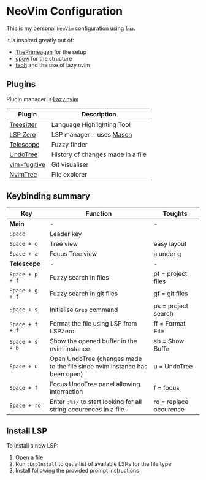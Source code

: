 # NeoVim Configuration

This is my personal `NeoVim` configuration using `lua`.

It is inspired greatly out of: 

- [ThePrimeagen](https://github.com/ThePrimeagen/init.lua) for the setup
- [cpow](https://github.com/cpow/cpow-dotfiles) for the structure 
- [feoh](https://github.com/nvim-lua/kickstart.nvim) and the use of lazy.nvim 

## Plugins

Plugin manager is [Lazy.nvim](https://github.com/folke/lazy.nvim)

|Plugin|Description|
|---|---|
|[Treesitter](https://github.com/nvim-treesitter/nvim-treesitter)|Language Highlighting Tool|
|[LSP Zero](https://github.com/VonHeikemen/lsp-zero.nvim)|LSP manager - uses [Mason](https://github.com/williamboman/mason.nvim)|
|[Telescope](https://github.com/nvim-telescope/telescope.nvim)|Fuzzy finder|
|[UndoTree](https://github.com/mbbill/undotree)|History of changes made in a file|
|[vim-fugitive](https://github.comi/tpope/vim-fugitve)| Git visualiser |
|[NvimTree](https://github.com/nvim-tree/nvim-tree.lua)|File explorer|
## Keybinding summary

|Key|Function|Toughts|
|---|---|---|
|**Main**|-|-|
|`Space`|Leader key||
|`Space + q`| Tree view| easy layout |
|`Space + a`| Focus Tree view|a under q|
|**Telescope**|-|-|
|`Space + p + f`|Fuzzy search in files|pf = project files|
|`Space + g + f`|Fuzzy search in git files|gf = git files|
|`Space + s`|Initialise `Grep` command|ps = project search|
|`Space + f + f`|Format the file using LSP from LSPZero|ff = Format File|
|`Space + s + b`|Show the opened buffer in the nvim instance|sb = Show Buffe|
|`Space + u`|Open UndoTree (changes made to the file since nvim instance has been open)|u = UndoTree|
|`Space + f`| Focus UndoTree panel allowing interraction| f = focus|
|`Space + ro`| Enter `:%s/` to start looking for all string occurences in a file| ro = replace occurence|


## Install LSP

To install a new LSP:

1. Open a file
2. Run `:LspInstall` to get a list of available LSPs for the file type
3. Install following the provided prompt instructions

